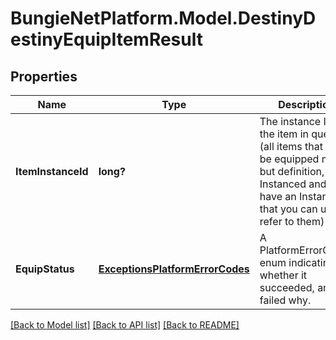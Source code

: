 # BungieNetPlatform.Model.DestinyDestinyEquipItemResult
## Properties

Name | Type | Description | Notes
------------ | ------------- | ------------- | -------------
**ItemInstanceId** | **long?** | The instance ID of the item in question (all items that can be equipped must, but definition, be Instanced and thus have an Instance ID that you can use to refer to them) | [optional] 
**EquipStatus** | [**ExceptionsPlatformErrorCodes**](ExceptionsPlatformErrorCodes.md) | A PlatformErrorCodes enum indicating whether it succeeded, and if it failed why. | [optional] 

[[Back to Model list]](../README.md#documentation-for-models) [[Back to API list]](../README.md#documentation-for-api-endpoints) [[Back to README]](../README.md)

